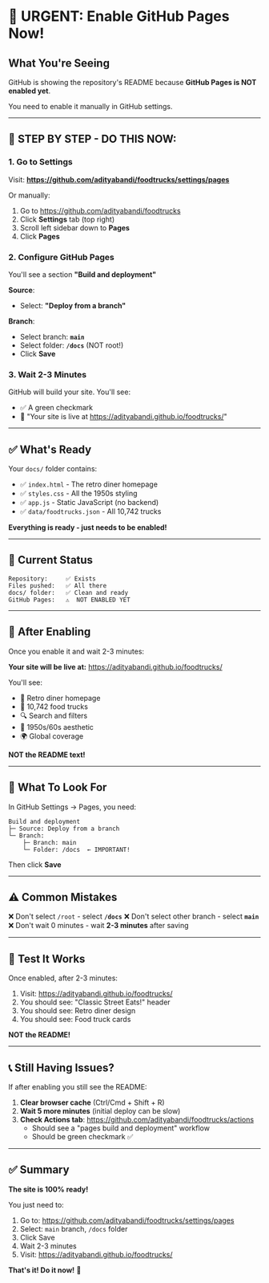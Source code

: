 # 🚨 URGENT: Enable GitHub Pages Now!

## What You're Seeing

GitHub is showing the repository's README because **GitHub Pages is NOT enabled yet**.

You need to enable it manually in GitHub settings.

---

## 🎯 STEP BY STEP - DO THIS NOW:

### 1. Go to Settings
Visit: **https://github.com/adityabandi/foodtrucks/settings/pages**

Or manually:
1. Go to https://github.com/adityabandi/foodtrucks
2. Click **Settings** tab (top right)
3. Scroll left sidebar down to **Pages**
4. Click **Pages**

### 2. Configure GitHub Pages

You'll see a section **"Build and deployment"**

**Source**: 
- Select: **"Deploy from a branch"**

**Branch**:
- Select branch: **`main`**
- Select folder: **`/docs`** (NOT root!)
- Click **Save**

### 3. Wait 2-3 Minutes

GitHub will build your site. You'll see:
- ✅ A green checkmark
- 🔗 "Your site is live at https://adityabandi.github.io/foodtrucks/"

---

## ✅ What's Ready

Your `docs/` folder contains:
- ✅ `index.html` - The retro diner homepage
- ✅ `styles.css` - All the 1950s styling
- ✅ `app.js` - Static JavaScript (no backend)
- ✅ `data/foodtrucks.json` - All 10,742 trucks

**Everything is ready - just needs to be enabled!**

---

## 🔧 Current Status

```
Repository:     ✅ Exists
Files pushed:   ✅ All there
docs/ folder:   ✅ Clean and ready
GitHub Pages:   ⚠️  NOT ENABLED YET
```

---

## 🎯 After Enabling

Once you enable it and wait 2-3 minutes:

**Your site will be live at:**
https://adityabandi.github.io/foodtrucks/

You'll see:
- 🍔 Retro diner homepage
- 🚚 10,742 food trucks
- 🔍 Search and filters
- 🎨 1950s/60s aesthetic
- 🌍 Global coverage

**NOT the README text!**

---

## 📸 What To Look For

In GitHub Settings → Pages, you need:

```
Build and deployment
├─ Source: Deploy from a branch
└─ Branch: 
    ├─ Branch: main
    └─ Folder: /docs  ← IMPORTANT!
```

Then click **Save**

---

## ⚠️ Common Mistakes

❌ Don't select `/root` - select **`/docs`**
❌ Don't select other branch - select **`main`**
❌ Don't wait 0 minutes - wait **2-3 minutes** after saving

---

## 🧪 Test It Works

Once enabled, after 2-3 minutes:

1. Visit: https://adityabandi.github.io/foodtrucks/
2. You should see: "Classic Street Eats!" header
3. You should see: Retro diner design
4. You should see: Food truck cards

**NOT the README!**

---

## 📞 Still Having Issues?

If after enabling you still see the README:

1. **Clear browser cache** (Ctrl/Cmd + Shift + R)
2. **Wait 5 more minutes** (initial deploy can be slow)
3. **Check Actions tab**: https://github.com/adityabandi/foodtrucks/actions
   - Should see a "pages build and deployment" workflow
   - Should be green checkmark ✅

---

## ✅ Summary

**The site is 100% ready!**

You just need to:
1. Go to: https://github.com/adityabandi/foodtrucks/settings/pages
2. Select: `main` branch, `/docs` folder
3. Click Save
4. Wait 2-3 minutes
5. Visit: https://adityabandi.github.io/foodtrucks/

**That's it! Do it now!** 🚀
